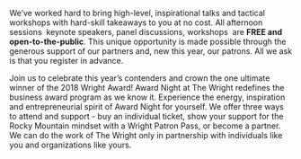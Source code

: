 We’ve worked hard to bring high-level, inspirational talks and tactical workshops with hard-skill takeaways to you at no cost. All afternoon sessions ­ keynote speakers, panel discussions, workshops ­ are **FREE and open-to-the-public**. This unique opportunity is made possible through the generous support of our partners and, new this year, our patrons. All we ask is that you register in advance.

Join us to celebrate this year’s contenders and crown the one ultimate winner of the 2018 Wright Award! Award Night at The Wright redefines the business award program as we know it. Experience the energy, inspiration and entrepreneurial spirit of Award Night for yourself. We offer three ways to attend and support - buy an individual ticket, show your support for the Rocky Mountain mindset with a Wright Patron Pass, or become a partner. We can do the work of The Wright only in partnership with individuals like you and organizations like yours.
